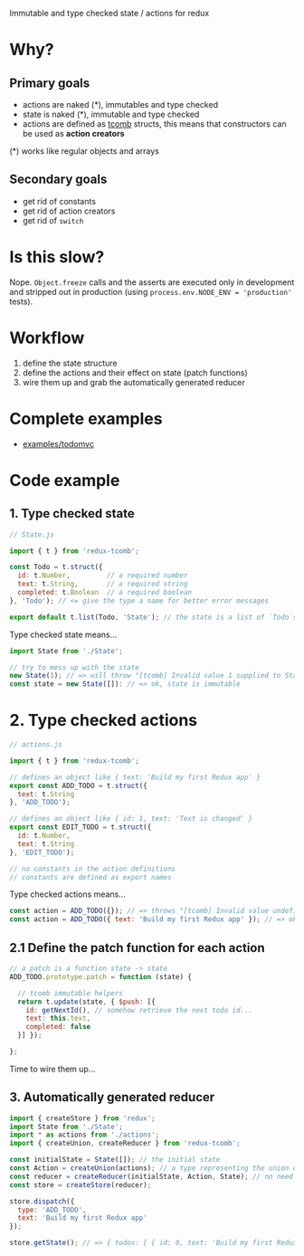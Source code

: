 Immutable and type checked state / actions for redux

# Why?

## Primary goals

- actions are naked (*), immutables and type checked
- state is naked (*), immutable and type checked
- actions are defined as [tcomb](https://github.com/gcanti/tcomb) structs, this means that constructors can be used as **action creators**

(*) works like regular objects and arrays

## Secondary goals

- get rid of constants
- get rid of action creators
- get rid of `switch`

# Is this slow?

Nope. `Object.freeze` calls and the asserts are executed only in development and stripped out in production (using `process.env.NODE_ENV = 'production'` tests).

# Workflow

1. define the state structure
2. define the actions and their effect on state (patch functions)
3. wire them up and grab the automatically generated reducer

# Complete examples

- [examples/todomvc](examples/todomvc)

# Code example

## 1. Type checked state

```js
// State.js

import { t } from 'redux-tcomb';

const Todo = t.struct({
  id: t.Number,         // a required number
  text: t.String,       // a required string
  completed: t.Boolean  // a required boolean
}, 'Todo'); // <= give the type a name for better error messages

export default t.list(Todo, 'State'); // the state is a list of `Todo`s
```

Type checked state means...

```js
import State from './State';

// try to mess up with the state
new State(1); // => will throw "[tcomb] Invalid value 1 supplied to State (expected an array of Todo)"
const state = new State([]): // => ok, state is immutable
```

# 2. Type checked actions

```js
// actions.js

import { t } from 'redux-tcomb';

// defines an object like { text: 'Build my first Redux app' }
export const ADD_TODO = t.struct({
  text: t.String
}, 'ADD_TODO');

// defines an object like { id: 1, text: 'Text is changed' }
export const EDIT_TODO = t.struct({
  id: t.Number,
  text: t.String
}, 'EDIT_TODO');

// no constants in the action definitions
// constants are defined as export names
```

Type checked actions means...

```js
const action = ADD_TODO({}); // => throws "[tcomb] Invalid value undefined supplied to ADD_TODO/text: String"
const action = ADD_TODO({ text: 'Build my first Redux app' }); // => ok, action is immutable
```

## 2.1 Define the **patch function** for each action

```js
// a patch is a function state -> state
ADD_TODO.prototype.patch = function (state) {

  // tcomb immutable helpers
  return t.update(state, { $push: [{
    id: getNextId(), // somehow retrieve the next todo id...
    text: this.text,
    completed: false
  }] });

};
```

Time to wire them up...

## 3. Automatically generated reducer

```js
import { createStore } from 'redux';
import State from './State';
import * as actions from './actions';
import { createUnion, createReducer } from 'redux-tcomb';

const initialState = State([]); // the initial state
const Action = createUnion(actions); // a type representing the union of all the actions
const reducer = createReducer(initialState, Action, State); // no need to implement the reducer
const store = createStore(reducer);

store.dispatch({
  type: 'ADD_TODO',
  text: 'Build my first Redux app'
});

store.getState(); // => { todos: [ { id: 0, text: 'Build my first Redux app', completed: false } ] }
```
